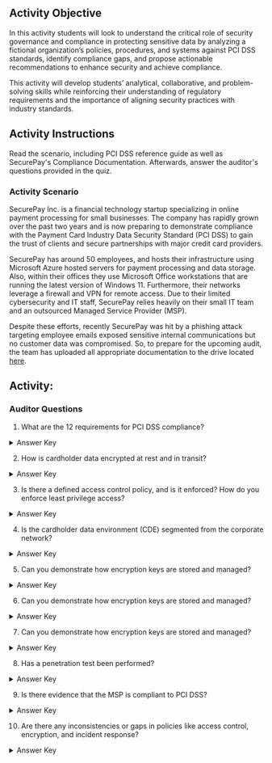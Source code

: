 ## Activity Objective

In this activity students will look to understand the critical role of security governance and compliance in protecting sensitive data by analyzing a fictional organization’s policies, procedures, and systems against PCI DSS standards, identify compliance gaps, and propose actionable recommendations to enhance security and achieve compliance.

This activity will develop students’ analytical, collaborative, and problem-solving skills while reinforcing their understanding of regulatory requirements and the importance of aligning security practices with industry standards.



## Activity Instructions

Read the scenario, including PCI DSS reference guide as well as SecurePay's Compliance Documentation. Afterwards, answer the auditor's questions provided in the quiz.



### Activity Scenario

SecurePay Inc. is a financial technology startup specializing in online payment processing for small businesses. The company has rapidly grown over the past two years and is now preparing to demonstrate compliance with the Payment Card Industry Data Security Standard (PCI DSS) to gain the trust of clients and secure partnerships with major credit card providers.

SecurePay has around 50 employees, and hosts their infrastructure using Microsoft Azure hosted servers for payment processing and data storage. Also, within their offices they use Microsoft Office workstations that are running the latest version of Windows 11. Furthermore, their networks leverage a firewall and VPN for remote access. Due to their limited cybersecurity and IT staff, SecurePay relies heavily on their small IT team and an outsourced Managed Service Provider (MSP).

Despite these efforts, recently SecurePay was hit by a phishing attack targeting employee emails exposed sensitive internal communications but no customer data was compromised. So, to prepare for the upcoming audit, the team has uploaded all appropriate documentation to the drive located [here](https://drive.google.com/drive/folders/1I1TUnTKuowpIrFlJIsURcsJpu6CO0QMS?usp=sharing). 

## Activity:
### Auditor Questions
1. What are the 12 requirements for PCI DSS compliance?
<details closed>
<summary>Answer Key</summary>
<ol>
  <li>Install and maintain a firewall configuration to protect cardholder data</li>
  <li>Do not use vendor-supplied defaults for system passwords and other security parameters</li>
  <li>Protect stored cardholder data</li>
  <li>Encrypt transmission of cardholder data across open, public networks</li>
  <li>Use and regularly update anti-virus software or programs</li>
  <li>Develop and maintain secure systems and applications</li>
  <li>Restrict access to cardholder data by business need to know</li>
  <li>Assign a unique ID to each person with computer access</li>
  <li>Restrict physical access to cardholder data</li>
  <li>Track and monitor all access to network resources and cardholder data</li>
  <li>Regularly test security systems and processes</li>
  <li>Maintain a policy that addresses information security for all personnel</li>
</ol>
</details>

2. How is cardholder data encrypted at rest and in transit?
<details closed>
<summary>Answer Key</summary>
Cardholder data is encrypted in transit using TLS1.1 and at rest using AES-256. 
</details>

3. Is there a defined access control policy, and is it enforced? How do you enforce least privilege access?
<details closed>
<summary>Answer Key</summary>
Yes, least privilege is enforced through administrative or privvileged access being enabled for admin accounts.
</details>

4. Is the cardholder data environment (CDE) segmented from the corporate network?
<details closed>
<summary>Answer Key</summary>
Yes 
</details>

5. Can you demonstrate how encryption keys are stored and managed?
<details closed>
<summary>Answer Key</summary>
Yes
</details>

6. Can you demonstrate how encryption keys are stored and managed?
<details closed>
<summary>Answer Key</summary>
Hadware Security Module (HSM)
</details>

7. Can you demonstrate how encryption keys are stored and managed?
<details closed>
<summary>Answer Key</summary>
Hadware Security Module (HSM)
</details>

8. Has a penetration test been performed?
<details closed>
<summary>Answer Key</summary>
No
</details>

9. Is there evidence that the MSP is compliant to PCI DSS?
<details closed>
<summary>Answer Key</summary>
No
</details>

10. Are there any inconsistencies or gaps in policies like access control, encryption, and incident response?
<details closed>
<summary>Answer Key</summary>
<ol>
  <li>Access permissions are not reviewed regularly.</li>
  <li>Do not use vendor-supplied defaults for system passwords and other security parameters</li>
  <li>Protect stored cardholder data</li>
  <li>Outdated TLS version still in use for legacy systems.</li>
  <li>Training attendance was not mandatory for contractors.</li>
  <li>No evidence of PCI DSS-focused training for IT team.</li>
  <li>No formal agreement mandates PCI DSS compliance by the MSP.</li>
  <li>No audit or attestation report provided by the MSP.</li>
  <li>Non-compliance with PCI DSS requirement for annual penetration testing.</li>
  <li>Lack of internal oversight for log management and retention policies.</li>
  <li>No documented quarterly review of firewall and network configurations.</li>
</ol>
</details>   
